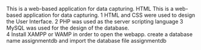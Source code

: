 This is a web-based application for data capturing.
HTML This is a web-based application for data capturing.
1
HTML and CSS were used to design the User Interface.
2
PHP was used as the server scripting language
3
MySQL was used for the design of the database.  
4
Install XAMPP or WAMP in order to open the webapp.
create a database name assignmentdb and import the database file assignmentdb
  


